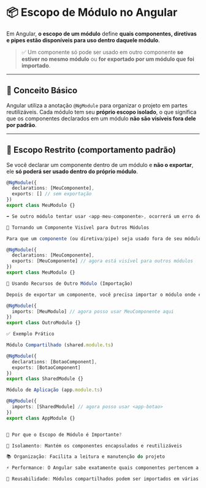 # 📦 Escopo de Módulo no Angular

Em Angular, **o escopo de um módulo** define **quais componentes, diretivas e pipes estão disponíveis para uso dentro daquele módulo**.

> ✅ Um componente só pode ser usado em outro componente **se estiver no mesmo módulo** ou **for exportado por um módulo que foi importado**.

---

## 🧠 Conceito Básico

Angular utiliza a anotação `@NgModule` para organizar o projeto em partes reutilizáveis. Cada módulo tem seu **próprio escopo isolado**, o que significa que os componentes declarados em um módulo **não são visíveis fora dele por padrão**.

---

## 🔐 Escopo Restrito (comportamento padrão)

Se você declarar um componente dentro de um módulo e **não o exportar**, ele **só poderá ser usado dentro do próprio módulo**.

```ts
@NgModule({
  declarations: [MeuComponente],
  exports: [] // sem exportação
})
export class MeuModulo {}

➡️ Se outro módulo tentar usar <app-meu-componente>, ocorrerá um erro de "componente desconhecido".

🔄 Tornando um Componente Visível para Outros Módulos

Para que um componente (ou diretiva/pipe) seja usado fora de seu módulo, é necessário exportá-lo:

@NgModule({
  declarations: [MeuComponente],
  exports: [MeuComponente] // agora está visível para outros módulos
})
export class MeuModulo {}

🔗 Usando Recursos de Outro Módulo (Importação)

Depois de exportar um componente, você precisa importar o módulo onde ele foi declarado no módulo onde deseja utilizá-lo:

@NgModule({
  imports: [MeuModulo] // agora posso usar MeuComponente aqui
})
export class OutroModulo {}

✅ Exemplo Prático

Módulo Compartilhado (shared.module.ts)

@NgModule({
  declarations: [BotaoComponent],
  exports: [BotaoComponent]
})
export class SharedModule {}

Módulo de Aplicação (app.module.ts)

@NgModule({
  imports: [SharedModule] // agora posso usar <app-botao>
})
export class AppModule {}


🧩 Por que o Escopo de Módulo é Importante?

🔐 Isolamento: Mantém os componentes encapsulados e reutilizáveis

📚 Organização: Facilita a leitura e manutenção do projeto

⚡ Performance: O Angular sabe exatamente quais componentes pertencem a onde

🔁 Reusabilidade: Módulos compartilhados podem ser importados em várias partes da aplicação


